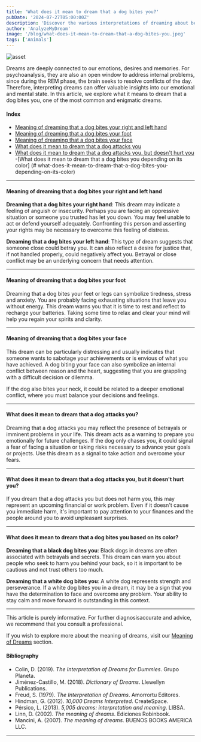 ```yaml
---
title: 'What does it mean to dream that a dog bites you?'
pubDate: '2024-07-27T05:00:00Z'
description: 'Discover the various interpretations of dreaming about being bitten by a dog, from betrayal to anxiety and stress.'
author: 'AnalyzeMyDream'
image: '/blog/what-does-it-mean-to-dream-that-a-dog-bites-you.jpeg'
tags: ['Animals']
---
```


![asset](/blog/what-does-it-mean-to-dream-that-a-dog-bites-you.jpeg)



Dreams are deeply connected to our emotions, desires and memories. For psychoanalysis, they are also an open window to address internal problems, since during the REM phase, the brain seeks to resolve conflicts of the day. Therefore, interpreting dreams can offer valuable insights into our emotional and mental state. In this article, we explore what it means to dream that a dog bites you, one of the most common and enigmatic dreams.

#### Index

- [Meaning of dreaming that a dog bites your right and left hand](#meaning-of-dreaming-that-a-dog-bites-your-right-and-left-hand)
- [Meaning of dreaming that a dog bites your foot](#meaning-of-dreaming-that-a-dog-bites-your-foot)
- [Meaning of dreaming that a dog bites your face](#meaning-of-dreaming-that-a-dog-bites-your-face)
- [What does it mean to dream that a dog attacks you](#what-does-it-mean-to-dream-that-a-dog-attacks-you)
- [What does it mean to dream that a dog attacks you, but doesn't hurt you](#what-does-it-mean-to-dream-that-a-dog-attacks-you-but-does-not-hurt-you)
-[What does it mean to dream that a dog bites you depending on its color] (# what-does-it-mean-to-dream-that-a-dog-bites-you-depending-on-its-color)

---

#### Meaning of dreaming that a dog bites your right and left hand

**Dreaming that a dog bites your right hand**: This dream may indicate a feeling of anguish or insecurity. Perhaps you are facing an oppressive situation or someone you trusted has let you down. You may feel unable to act or defend yourself adequately. Confronting this person and asserting your rights may be necessary to overcome this feeling of distress.

**Dreaming that a dog bites your left hand**: This type of dream suggests that someone close could betray you. It can also reflect a desire for justice that, if not handled properly, could negatively affect you. Betrayal or close conflict may be an underlying concern that needs attention.

---

#### Meaning of dreaming that a dog bites your foot

Dreaming that a dog bites your feet or legs can symbolize tiredness, stress and anxiety. You are probably facing exhausting situations that leave you without energy. This dream warns you that it is time to rest and reflect to recharge your batteries. Taking some time to relax and clear your mind will help you regain your spirits and clarity.

---

#### Meaning of dreaming that a dog bites your face

This dream can be particularly distressing and usually indicates that someone wants to sabotage your achievements or is envious of what you have achieved. A dog biting your face can also symbolize an internal conflict between reason and the heart, suggesting that you are grappling with a difficult decision or dilemma.

If the dog also bites your neck, it could be related to a deeper emotional conflict, where you must balance your decisions and feelings.

---

#### What does it mean to dream that a dog attacks you?

Dreaming that a dog attacks you may reflect the presence of betrayals or imminent problems in your life. This dream acts as a warning to prepare you emotionally for future challenges. If the dog only chases you, it could signal a fear of facing a situation or taking risks necessary to advance your goals or projects. Use this dream as a signal to take action and overcome your fears.

---

#### What does it mean to dream that a dog attacks you, but it doesn't hurt you?

If you dream that a dog attacks you but does not harm you, this may represent an upcoming financial or work problem. Even if it doesn't cause you immediate harm, it's important to pay attention to your finances and the people around you to avoid unpleasant surprises.

---

#### What does it mean to dream that a dog bites you based on its color?

**Dreaming that a black dog bites you**: Black dogs in dreams are often associated with betrayals and secrets. This dream can warn you about people who seek to harm you behind your back, so it is important to be cautious and not trust others too much.

**Dreaming that a white dog bites you**: A white dog represents strength and perseverance. If a white dog bites you in a dream, it may be a sign that you have the determination to face and overcome any problem. Your ability to stay calm and move forward is outstanding in this context.

---

This article is purely informative. For further diagnosisaccurate and advice, we recommend that you consult a professional.

If you wish to explore more about the meaning of dreams, visit our [Meaning of Dreams](#meaning-of-dreams) section.

#### Bibliography

- Colin, D. (2019). *The Interpretation of Dreams for Dummies*. Grupo Planeta.
- Jiménez-Castillo, M. (2018). *Dictionary of Dreams*. Llewellyn Publications.
- Freud, S. (1979). *The Interpretation of Dreams*. Amorrortu Editores.
- Hindman, G. (2012). *10,000 Dreams Interpreted*. CreateSpace.
- Pérsico, L. (2013). *5,005 dreams: interpretation and meaning*. LIBSA.
- Linn, D. (2002). *The meaning of dreams*. Ediciones Robinbook.
- Mancini, A. (2007). *The meaning of dreams*. BUENOS BOOKS AMERICA LLC.

---